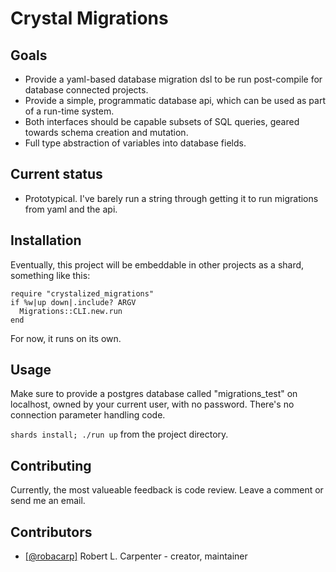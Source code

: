 # Crystal Migrations

## Goals

- Provide a yaml-based database migration dsl to be run post-compile for database connected projects.
- Provide a simple, programmatic database api, which can be used as part of a run-time system.
- Both interfaces should be capable subsets of SQL queries, geared towards schema creation and mutation.
- Full type abstraction of variables into database fields.

## Current status

- Prototypical. I've barely run a string through getting it to run migrations from yaml and the api.

## Installation

Eventually, this project will be embeddable in other projects as a shard, something like this:

```
require "crystalized_migrations"
if %w|up down|.include? ARGV
  Migrations::CLI.new.run
end
```

For now, it runs on its own.

## Usage

Make sure to provide a postgres database called "migrations_test" on localhost, owned by your current user, with no password. There's no connection parameter handling code.

```shards install; ./run up``` from the project directory.

## Contributing

Currently, the most valueable feedback is code review. Leave a comment or send me an email.

## Contributors

- [[@robacarp]](https://github.com/robacarp) Robert L. Carpenter - creator, maintainer
